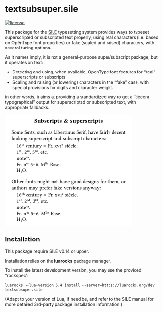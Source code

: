 # textsubsuper.sile

[![license](https://img.shields.io/github/license/Omikhleia/textsubsuper.sile)](LICENSE)

This package for the [SILE](https://github.com/sile-typesetter/sile) typesetting
system provides ways to typeset superscripted or subscripted text properly,
using real characters (i.e. based on OpênType font properties) or fake (scaled
and raised) characters, with several tuning options.

As it names imply, it is not a general-purpose super/subscript package, but it
operates on text:

- Detecting and using, when available, OpenType font features for “real” superscripts
  or subscripts
- Scaling and raising (or lowering) characters in the “fake” case, with special
  provisions for digits and character weight.

In other words, it aims at providing a standardized way to get a “decent typographical”
output for superscripted or subscripted text, with appropriate fallbacks.

![superscripts and subscripts](textsubsuper.png "Superscripts and subscripts")

## Installation

This package require SILE v0.14 or upper.

Installation relies on the **luarocks** package manager.

To install the latest development version, you may use the provided “rockspec”:

```
luarocks --lua-version 5.4 install --server=https://luarocks.org/dev textsubsuper.sile
```

(Adapt to your version of Lua, if need be, and refer to the SILE manual for more
detailed 3rd-party package installation information.)
